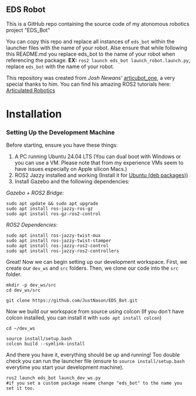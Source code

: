## EDS Robot

This is a GitHub repo containing the source code of my atonomous robotics project "EDS_Bot"

You can copy this repo and replace all instances of `eds_bot` within the launcher files with the name of your robot. Alse ensure that while following this README.md you replace eds_bot to the name of your robot when referencing the package. 
**EX:** `ros2 launch eds_bot launch_robot.launch.py`, replace `eds_bot` with the name of your robot.

This repository was created from _Josh Newans'_ [articubot_one](https://github.com/joshnewans/articubot_one), a very special thanks to him.
You can find his amazing ROS2 tutorials here:
[Articulated Robotics](https://www.youtube.com/@ArticulatedRobotics)

Installation
============
### Setting Up the Development Machine

Before starting, ensure you have these things:
1. A PC running Ubuntu 24.04 LTS (You can dual boot with Windows or you can use a VM. Please note that from my experience VMs seem to have issues especially on Apple silicon Macs.)
2. ROS2 Jazzy installed and working (Install it for [Ubuntu (deb packages)](https://docs.ros.org/en/jazzy/Installation/Ubuntu-Install-Debs.html))
3. Install Gazebo and the following dependencies:

_Gazebo + ROS2 Bridge:_
```
sudo apt update && sudo apt upgrade
sudo apt install ros-jazzy-ros-gz
sudo apt install ros-gz-ros2-control
```

_ROS2 Dependencies:_
```
sudo apt install ros-jazzy-twist-mux
sudo apt install ros-jazzy-twist-stamper
sudo apt install ros-jazzy-ros2-control
sudo apt install ros-jazzy-ros2-controllers
```

Great! Now we can begin setting up our development workspace.
First, we create our `dev_ws` and `src` folders. Then, we clone our code into the `src` folder.
```
mkdir -p dev_ws/src
cd dev_ws/src

git clone https://github.com/JustNason/EDS_Bot.git
```
Now we build our workspace from source using colcon (If you don't have colcon installed, you can install it with `sudo apt install colcon`)
```
cd ~/dev_ws

source install/setup.bash
colcon build --symlink-install
```
And there you have it, everything should be up and running! Too double check you can run the launcher file (ensure to `source install/setup.bash` everytime you start your development machine).
```
ros2 launch eds_bot launch_dev_ws.py
#if you set a custom package neame change "eds_bot" to the name you set it too.
```